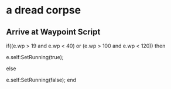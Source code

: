 # a dread corpse


## Arrive at Waypoint Script

if((e.wp > 19 and e.wp < 40) or (e.wp > 100 and e.wp < 120)) then


e.self:SetRunning(true);

else


e.self:SetRunning(false);
end

